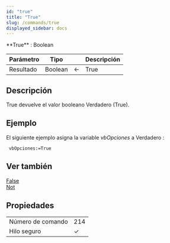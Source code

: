 ```yaml
---
id: "true"
title: "True"
slug: /commands/true
displayed_sidebar: docs
---
```


<!--REF #_command_.True.Syntax-->**True**  : Boolean<!-- END REF-->
<!--REF #_command_.True.Params-->
| Parámetro | Tipo |  | Descripción |
| --- | --- | --- | --- |
| Resultado | Boolean | &#8592; | True |

<!-- END REF-->

## Descripción 

<!--REF #_command_.True.Summary-->True devuelve el valor booleano Verdadero (True).<!-- END REF-->

## Ejemplo 

 El siguiente ejemplo asigna la variable *vbOpciones* a Verdadero :

```4d
 vbOpciones:=True
```

## Ver también 

[False](false.md)  
[Not](not.md)  

## Propiedades

|  |  |
| --- | --- |
| Número de comando | 214 |
| Hilo seguro | &check; |


